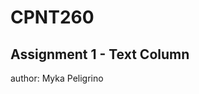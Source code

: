 # CPNT260

## Assignment 1 - Text Column

author: Myka Peligrino

<!--- insert link of GH pages>

Attributions
starter code template: 
https://www.freecodecamp.org/news/html-starter-template-a-basic-html5-boilerplate-for-index-html/

Using apostrophe:
https://www.w3schools.com/html/html_entities.asp

Inserting links:
https://www.w3schools.com/html/html_links.asp
